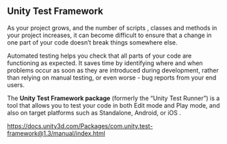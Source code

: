 ## Unity Test Framework

As your project grows, and the number of scripts
, classes and methods in your project increases, it can become difficult to ensure that a change in one part of your code doesn’t break things somewhere else.

Automated testing helps you check that all parts of your code are functioning as expected. It saves time by identifying where and when problems occur as soon as they are introduced during development, rather than relying on manual testing, or even worse - bug reports from your end users.

The **Unity Test Framework package** (formerly the “Unity Test Runner”) is a tool that allows you to test your code in both Edit mode and Play mode, and also on target platforms such as Standalone, Android, or iOS
.



https://docs.unity3d.com/Packages/com.unity.test-framework@1.3/manual/index.html


